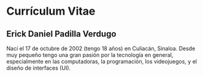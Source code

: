 # Currículum Vitae
## Erick Daniel Padilla Verdugo

Nací el 17 de octubre de 2002 (tengo 18 años) en Culiacán, Sinaloa. Desde muy pequeño tengo una gran pasión por la tecnología en general, especialmente en las computadoras, la programación, los videojuegos, y el diseño de interfaces (UI).